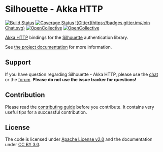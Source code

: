 Silhouette - Akka HTTP
==========
[![Build Status](https://travis-ci.org/minutemen/silhouette-akka-http.png)](https://travis-ci.org/minutemen/silhouette-akka-http) [![Coverage Status](https://coveralls.io/repos/minutemen/silhouette-akka-http/badge.svg?branch=master&service=github)](https://coveralls.io/github/minutemen/silhouette-akka-http?branch=master) [![Gitter](https://badges.gitter.im/Join Chat.svg)](https://gitter.im/minutemen/silhouette-akka-http?utm_source=badge&utm_medium=badge&utm_campaign=pr-badge&utm_content=badge)
[![OpenCollective](https://opencollective.com/silhouette/backers/badge.svg)](#backers) 
[![OpenCollective](https://opencollective.com/silhouette/sponsors/badge.svg)](#sponsors)

[Akka HTTP] bindings for the [Silhouette] authentication library.

See [the project documentation] for more information.

## Support

If you have question regarding Silhouette - Akka HTTP, please use the [chat] or the [forum]. **Please do not use the issue tracker for questions!**

## Contribution

Please read the [contributing guide] before you contribute. It contains very useful tips for a successful contribution.

## License

The code is licensed under [Apache License v2.0] and the documentation under [CC BY 3.0].

[Akka HTTP]: http://akka.io/docs/
[Silhouette]: https://github.com/minutemen/silhouette
[the project documentation]: http://www.silhouette.rocks/docs
[chat]: https://gitter.im/minutemen/silhouette-akka-http
[forum]: http://discourse.silhouette.rocks/
[contributing guide]: CONTRIBUTING.md
[Apache License v2.0]: http://www.apache.org/licenses/LICENSE-2.0
[CC BY 3.0]: http://creativecommons.org/licenses/by/3.0/
